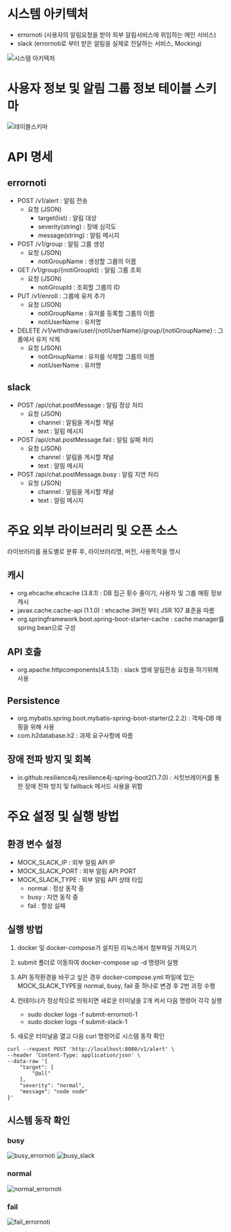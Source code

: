 # 시스템 아키텍처
- errornoti (사용자의 알림요청을 받아 외부 알림서비스에 위임하는 메인 서비스)
- slack (errornoti로 부터 받은 알림을 실제로 전달하는 서비스, Mocking) 

![시스템 아키텍처](https://user-images.githubusercontent.com/36130931/159920348-8610011f-4554-44fb-8152-c4f5e6d98f4e.PNG)

# 사용자 정보 및 알림 그룹 정보 테이블 스키마
![테이블스키마](https://user-images.githubusercontent.com/36130931/159920476-d6fd5f7d-f23a-4bd2-b8b1-66195f383a50.PNG)

# API 명세
## errornoti
- POST /v1/alert : 알림 전송
  - 요청 (JSON) 
    - target(list) : 알림 대상
    - severity(string) : 장애 심각도
    - message(string) : 알림 메시지
- POST /v1/group : 알림 그룹 생성
  - 요청 (JSON)
    - notiGroupName : 생성할 그룹의 이름
- GET /v1/group/{notiGroupId} : 알림 그룹 조회
  - 요청 (JSON)
    - notiGroupId : 조회할 그룹의 ID 
- PUT /v1/enroll : 그룹에 유저 추가
  - 요청 (JSON)
    - notiGroupName : 유저를 등록할 그룹의 이름
    - notiUserName : 유저명
- DELETE /v1/withdraw/user/{notiUserName}/group/{notiGroupName} : 그룹에서 유저 삭제
  - 요청 (JSON)
    - notiGroupName : 유저를 삭제할 그룹의 이름
    - notiUserName : 유저명

## slack
- POST /api/chat.postMessage : 알림 정상 처리
    - 요청 (JSON)
      - channel : 알림을 게시할 채널
      - text : 알림 메시지
- POST /api/chat.postMessage.fail : 알림 실패 처리
    - 요청 (JSON)
      - channel : 알림을 게시할 채널
      - text : 알림 메시지
- POST /api/chat.postMessage.busy : 알림 지연 처리
    - 요청 (JSON)
      - channel : 알림을 게시할 채널
      - text : 알림 메시지
    
# 주요 외부 라이브러리 및 오픈 소스
라이브러리를 용도별로 분류 후, 라이브러리명, 버전, 사용목적을 명시

## 캐시 
- org.ehcache.ehcache (3.8.1) : DB 접근 횟수 줄이기, 사용자 및 그룹 매핑 정보 캐시
- javax.cache.cache-api (1.1.0) : ehcache 3버전 부터 JSR 107 표준을 따름
- org.springframework.boot.spring-boot-starter-cache : cache manager를 spring bean으로 구성

## API 호출
- org.apache.httpcomponents(4.5.13) : slack 앱에 알림전송 요청을 하기위해 사용

## Persistence
- org.mybatis.spring.boot.mybatis-spring-boot-starter(2.2.2) : 객체-DB 매핑을 위해 사용
- com.h2database.h2 : 과제 요구사항에 따름

## 장애 전파 방지 및 회복 
- io.github.resilience4j.resilience4j-spring-boot2(1.7.0) : 서킷브레이커를 통한 장애 전파 방지 및 fallback 메서드 사용을 위함

# 주요 설정 및 실행 방법
## 환경 변수 설정
- MOCK_SLACK_IP : 외부 알림 API IP
- MOCK_SLACK_PORT : 외부 알림 API PORT 
- MOCK_SLACK_TYPE : 외부 알림 API 상태 타입
  - normal : 정상 동작 중
  - busy : 지연 동작 중
  - fail : 항상 실패

## 실행 방법
1. docker 및 docker-compose가 설치된 리눅스에서 첨부파일 가져오기
2. submit 폴더로 이동하여 docker-compose up -d 명령어 실행
3. API 동작환경을 바꾸고 싶은 경우 docker-compose.yml 파일에 있는 MOCK_SLACK_TYPE을 normal, busy, fail 중 하나로 변경 후 2번 과정 수행
4. 컨테이너가 정상적으로 띄워지면 새로운 터미널을 2개 켜서 다음 명령어 각각 실행
   - sudo docker logs -f submit-errornoti-1
   - sudo docker logs -f submit-slack-1
   
5. 새로운 터미널을 열고 다음 curl 명령어로 시스템 동작 확인
```
curl --request POST 'http://localhost:8080/v1/alert' \
--header 'Content-Type: application/json' \
--data-raw '{
    "target": [
        "@all"
    ],
    "severity": "normal",
    "message": "node node"
}'
```
## 시스템 동작 확인
### busy
![busy_errornoti](https://user-images.githubusercontent.com/36130931/159920585-c86501a8-5992-4665-9954-56b08c941384.PNG)
![busy_slack](https://user-images.githubusercontent.com/36130931/159920597-62eba12e-6ba6-4573-89ff-08af751405b8.PNG)

### normal
![normal_errornoti](https://user-images.githubusercontent.com/36130931/159920646-6e4f18e5-dace-42cb-ae16-da096009b9d9.PNG)

### fail
![fail_errornoti](https://user-images.githubusercontent.com/36130931/159920641-dbb8f7a2-2cf9-4138-a3b0-2d214bbf6700.PNG)

